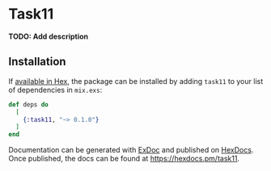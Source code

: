 # Task11

**TODO: Add description**

## Installation

If [available in Hex](https://hex.pm/docs/publish), the package can be installed
by adding `task11` to your list of dependencies in `mix.exs`:

```elixir
def deps do
  [
    {:task11, "~> 0.1.0"}
  ]
end
```

Documentation can be generated with [ExDoc](https://github.com/elixir-lang/ex_doc)
and published on [HexDocs](https://hexdocs.pm). Once published, the docs can
be found at <https://hexdocs.pm/task11>.

